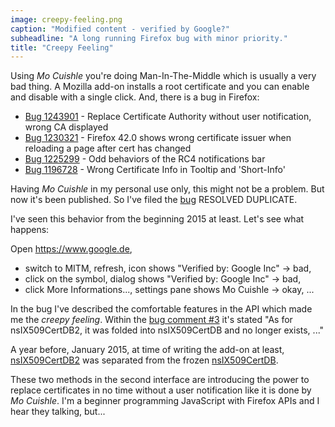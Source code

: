 ```yaml
---
image: creepy-feeling.png
caption: "Modified content - verified by Google?"
subheadline: "A long running Firefox bug with minor priority."
title: "Creepy Feeling"
---
```


Using *Mo Cuishle* you're doing Man-In-The-Middle which is usually a very bad 
thing. A Mozilla add-on installs a root certificate and you can enable and 
disable with a single click. And, there is a bug in Firefox:
<!--more-->

* [Bug 1243901](https://bugzilla.mozilla.org/show_bug.cgi?id=1243901) - Replace Certificate Authority without user notification, wrong CA displayed 
* [Bug 1230321](https://bugzilla.mozilla.org/show_bug.cgi?id=1230321) - Firefox 42.0 shows wrong certificate issuer when reloading a page after cert has changed 
* [Bug 1225299](https://bugzilla.mozilla.org/show_bug.cgi?id=1225299) - Odd behaviors of the RC4 notifications bar
* [Bug 1196728](https://bugzilla.mozilla.org/show_bug.cgi?id=1196728) - Wrong Certificate Info in Tooltip and 'Short-Info'

Having *Mo Cuishle* in my personal use only, this might not be a problem. But 
now it's been published. So I've filed the 
[bug](https://bugzilla.mozilla.org/show_bug.cgi?id=1243901) RESOLVED DUPLICATE. 

I've seen this behavior from the beginning 2015 at least. Let's see what happens:

Open https://www.google.de, 

 - switch to MITM, refresh, icon shows "Verified by: Google Inc" -> bad, 
 - click on the symbol, dialog shows "Verified by: Google Inc" -> bad, 
 - click More Informations..., settings pane shows Mo Cuishle -> okay, ...

In the bug I've described the comfortable features in the API which made me the 
*creepy feeling*. Within the 
[bug comment #3](https://bugzilla.mozilla.org/show_bug.cgi?id=1243901#c3) it's 
stated "As for nsIX509CertDB2, it was folded into nsIX509CertDB and no longer 
exists, ..." 

A year before, January 2015, at time of writing the add-on at least, 
[nsIX509CertDB2](http://doxygen.db48x.net/mozilla-full/html/df/d1e/interfacensIX509CertDB2.html) 
was separated from the frozen 
[nsIX509CertDB](http://doxygen.db48x.net/mozilla-full/html/db/d7a/interfacensIX509CertDB.html). 

These two methods in the second interface are introducing the power to replace 
certificates in no time without a user notification like it is done by *Mo 
Cuishle*. I'm a beginner programming JavaScript with Firefox APIs and I hear 
they talking, but...